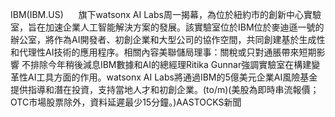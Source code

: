 IBM(IBM.US)      旗下watsonx AI Labs周一揭幕，為位於紐約市的創新中心實驗室，旨在加速企業人工智能解決方案的發展。該實驗室位於IBM位於麥迪遜一號的辦公室，將作為AI開發者、初創企業和大型公司的協作空間，共同創建基於生成性和代理性AI技術的應用程序。相關內容美聯儲局理事：關稅或只對通脹帶來短期影響 不排除今年稍後減息IBM數據和AI的總經理Ritika Gunnar強調實驗室在構建變革性AI工具方面的作用。watsonx AI Labs將通過IBM的5億美元企業AI風險基金提供指導和潛在投資，支持當地人才和初創企業。(to/m)(美股為即時串流報價； OTC市場股票除外，資料延遲最少15分鐘。)AASTOCKS新聞